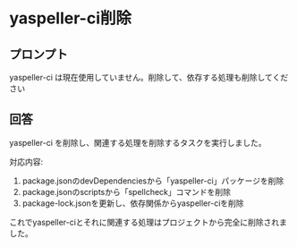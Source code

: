 # yaspeller-ci削除

## プロンプト

yaspeller-ci は現在使用していません。削除して、依存する処理も削除してください

## 回答

yaspeller-ci を削除し、関連する処理を削除するタスクを実行しました。

対応内容:

1. package.jsonのdevDependenciesから「yaspeller-ci」パッケージを削除
2. package.jsonのscriptsから「spellcheck」コマンドを削除
3. package-lock.jsonを更新し、依存関係からyaspeller-ciを削除

これでyaspeller-ciとそれに関連する処理はプロジェクトから完全に削除されました。

